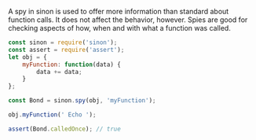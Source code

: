 A spy in sinon is used to offer more information than standard about function calls.
It does not affect the behavior, however.
Spies are good for checking aspects of how, when and with what a function was called.


```javascript
const sinon = require('sinon');
const assert = require('assert');
let obj = {
    myFunction: function(data) {
        data += data;
    }
};

const Bond = sinon.spy(obj, 'myFunction');

obj.myFunction(' Echo ');

assert(Bond.calledOnce); // true
```
